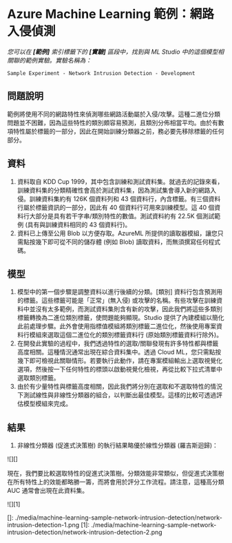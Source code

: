 <properties title="Azure Machine Learning Sample: Network intrusion detection" pageTitle="Machine Learning Sample: Network intrusion detection | Azure" description="A sample Azure Machine Learning experiment that uses a classification model to determine which network activities are a part of network intrusion." metaKeywords="" services="" solutions="" documentationCenter="" authors="garye" videoId="" scriptId="" />

<tags ms.service="machine-learning" ms.workload="tbd" ms.tgt_pltfrm="na" ms.devlang="na" ms.topic="article" ms.date="01/01/1900" ms.author="garye"></tags>

# Azure Machine Learning 範例：網路入侵偵測

*您可以在 <b>[範例]</b> 索引標籤下的 <b>[實驗]</b> 區段中，找到與 ML Studio 中的這個模型相關聯的範例實驗。實驗名稱為：*

    Sample Experiment - Network Intrusion Detection - Development

## 問題說明

範例將使用不同的網路特性來偵測哪些網路活動屬於入侵/攻擊。這種二進位分類問題並不困難，因為這些特性的類別頗容易預測，且類別分佈相當平均。由於有數項特性屬於標籤的一部分，因此在開始訓練分類器之前，務必要先移除標籤的任何部分。

## 資料

1.  資料取自 KDD Cup 1999，其中包含訓練和測試資料集。就過去的記錄來看，訓練資料集的分類精確性會高於測試資料集，因為測試集會導入新的網路入侵。訓練資料集約有 126K 個資料列和 43 個資料行，內含標籤。有三個資料行屬於標籤資訊的一部分，因此有 40 個資料行可用來訓練模型。這 40 個資料行大部分是具有若干字串/類別特性的數值。測試資料約有 22.5K 個測試範例 (具有與訓練資料相同的 43 個資料行)。
2.  資料已上傳至公用 Blob 以方便存取。AzureML 所提供的讀取器模組，讓您只需點按幾下即可從不同的儲存體 (例如 Blob) 讀取資料，而無須撰寫任何程式碼。

## 模型

1.  模型中的第一個步驟是調整資料以進行後續的分類。[類別] 資料行包含預測用的標籤。這些標籤可能是「正常」(無入侵) 或攻擊的名稱。有些攻擊在訓練資料中並沒有太多範例，而測試資料集則含有新的攻擊，因此我們將這些多類別標籤轉換為二進位類別標籤，使問題能夠顯現。Studio 提供了內建模組以簡化此前處理步驟。此外會使用指標值模組將類別標籤二進位化，然後使用專案資料行模組來選取這個二進位化的類別標籤資料行 (原始類別標籤資料行除外)。
2.  在開發此實驗的過程中，我們透過特性的選取/關聯發現有許多特性都與標籤高度相關。這種情況通常出現在綜合資料集中。透過 Cloud ML，您只需點按幾下即可檢視此關聯情形。若要執行此動作，請在專案模組輸出上選取視覺化選項，然後按一下任何特性的標頭以啟動視覺化檢視，再從比較下拉式清單中選取類別標籤。
3.  由於有少量特性與標籤高度相關，因此我們將分別在選取和不選取特性的情況下測試線性與非線性分類器的組合，以判斷出最佳模型。這樣的比較可透過評估模型模組來完成。

## 結果

1.  非線性分類器 (促進式決策樹) 的執行結果略優於線性分類器 (羅吉斯迴歸)：

![][]

現在，我們要比較選取特性的促進式決策樹。分類效能非常類似，但促進式決策樹在所有特性上的效能都略勝一籌，而將會用於評分工作流程。請注意，這種高分類 AUC 通常會出現在此資料集。

![][1]

<!-- Removed until this part is fixed ## Operationalization ##   We wanted to see our model in action, to do this we wanted a request-response service around the model we just learned. Doing this is straightforward and can be achieved in few simple clicks in studio:   1. First step is to save the learned model (by right clicking on the classifier module output)  1. Now create a new experiment and search for saved model and drop it in the panel for new experiment  1. Then we need to replicate the steps we did for pre-process, again we can just select the modules from experiment we need and copy and paste to the new experiment  1. The last step is to plug in the test data and run the experiment, once the run is finished we can define the input and output points for the service  1. Again, using one click we can publish the service end points that is deployed right away and can be tested using a friendly user interface - all within studio    -->

  []: ./media/machine-learning-sample-network-intrusion-detection/network-intrusion-detection-1.png
  [1]: ./media/machine-learning-sample-network-intrusion-detection/network-intrusion-detection-2.png
